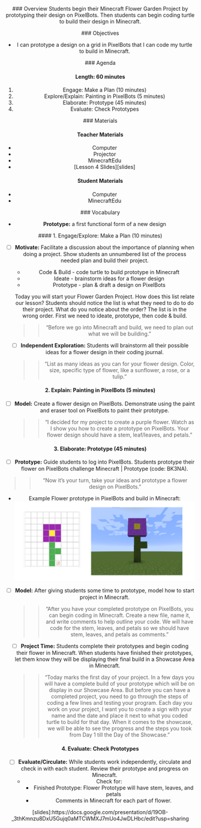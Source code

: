 <header title='Prototype' subtitle='Flower Garden: Lesson 4'/>

<notable>

<iconp src='/icons/activity.png'>### Overview</iconp>
Students begin their Minecraft Flower Garden Project by prototyping their design on PixelBots. Then students can begin coding turtle to build their design in Minecraft.


<iconp src='/icons/objectives.png'>### Objectives</iconp>
- I can prototype a design on a grid in PixelBots that I can code my turtle to build in Minecraft.

<iconp src='/icons/agenda.png'>### Agenda</iconp>

#### Length: 60 minutes

1. Engage: Make a Plan (10 minutes)
1. Explore/Explain: Painting in PixelBots (5 minutes)
1. Elaborate: Prototype (45 minutes)
1. Evaluate: Check Prototypes

<note>

<iconp src='/icons/materials.png'>### Materials</iconp>

#### Teacher Materials
- Computer
- Projector
- MinecraftEdu
- [Lesson 4 Slides][slides]


#### Student Materials
- Computer
- MinecraftEdu


<iconp src='/icons/vocab.png'>### Vocabulary</iconp>
- **Prototype:** a first functional form of a new design

</note>
<pagebreak/>
#### 1. Engage/Explore: Make a Plan (10 minutes)

- [ ] **Motivate:** Facilitate a discussion about the importance of planning when doing a project. Show students an unnumbered list of the process needed plan and build their project.
  - Code & Build - code turtle to build prototype in Minecraft
  - Ideate - brainstorm ideas for a flower design
  - Prototype - plan & draft a design on PixelBots

  <iconp type='question'>Today you will start your Flower Garden Project. How does this list relate our lesson?</iconp>
  <iconp type='answer'>Students should notice the list is what they need to do to do their project.</iconp>
  <iconp type='question'>What do you notice about the order?</iconp>
  <iconp type='answer'>The list is in the wrong order. First we need to ideate, prototype, then code & build.</iconp>

  >>“Before we go into Minecraft and build, we need to plan out what we will be building.”

- [ ] **Independent Exploration:** Students will brainstorm all their possible ideas for a flower design in their coding journal.
  >>“List as many ideas as you can for your flower design. Color, size, specific type of flower, like a sunflower, a rose, or a tulip.”


#### 2. Explain: Painting in PixelBots (5 minutes)

- [ ] **Model:** Create a flower design on PixelBots. Demonstrate using the paint and eraser tool on PixelBots to paint their prototype. 	
  >>“I decided for my project to create a purple flower. Watch as I show you how to create a prototype on PixelBots. Your flower design should have a stem, leaf/leaves, and petals.”



#### 3. Elaborate: Prototype (45 minutes)

- [ ] **Prototype:** Guide students to log into PixelBots. Students prototype their flower on PixelBots challenge Minecraft | Prototype (code: BK3NA).
 >>“Now it’s your turn, take your ideas and prototype a flower design on PixelBots.”

 - Example Flower prototype in PixelBots and build in Minecraft:
 ![example](./images/example.png)


- [ ] **Model:** After giving students some time to prototype, model how to start project in Minecraft.
  >>“After you have your completed prototype on PixelBots, you can begin coding in Minecraft. Create a new file, name it, and write comments to help outline your code. We will have code for the stem, leaves, and petals so we should have stem, leaves, and petals as comments.”

- [ ] **Project Time:** Students complete their prototypes and begin coding their flower in Minecraft. When students have finished their prototypes, let them know they will be displaying their final build in a Showcase Area in Minecraft.
  >>“Today marks the first day of your project. In a few days you will have a complete build of your prototype which will be on display in our Showcase Area. But before you can have a completed project, you need to go through the steps of coding a few lines and testing your program. Each day you work on your project, I want you to create a sign with your name and the date and place it next to what you coded turtle to build for that day. When it comes to the showcase, we will be able to see the progress and the steps you took from Day 1 till the Day of the Showcase.”



#### 4. Evaluate: Check Prototypes

- [ ] **Evaluate/Circulate:** While students work independently, circulate and check in with each student. Review their prototype and progress on Minecraft.
  - Check for:
    - Finished Prototype: Flower Prototype will have stem, leaves, and petals
    - Comments in Minecraft for each part of flower.







</notable>
[slides]:https://docs.google.com/presentation/d/19OB-_3thKmnzu8DxU5Gujq0aMTCWMXJ7mUo4JwDLHbc/edit?usp=sharing

